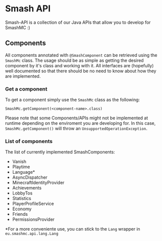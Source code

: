 # Smash API
Smash-API is a collection of our Java APIs that allow you to develop for SmashMC :)

## Components
All components annotated with `@SmashComponent` can be retrieved using the `SmashMc` class.
The usage should be as simple as getting the desired component by it's class and working with it.
All interfaces are (hopefully) well documented so that there should be no need to know about how they are implemented.

### Get a component
To get a component simply use the `SmashMc` class as the following:
```
SmashMc.getComponent(<component-name>.class)
```
Please note that some Components/APIs might not be implemented at runtime depending on the enviroment you are developing for. 
In this case, `SmashMc.getComponent()` will throw an `UnsupportedOperationException`.

### List of components
The list of currently implemented SmashComponents:
* Vanish
* Playtime
* Language*
* AsyncDispatcher
* MinecraftIdentityProvider
* Achievements
* LobbyTos
* Statistics
* PlayerProfileService
* Economy
* Friends
* PermissionsProvider

*For a more conveniente use, you can stick to the `Lang` wrapper in `eu.smashmc.api.lang.Lang`

